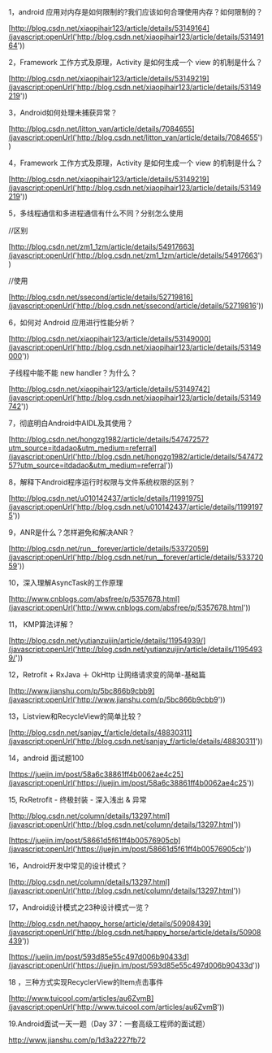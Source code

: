 1，android 应用对内存是如何限制的?我们应该如何合理使用内存？如何限制的？

[http://blog.csdn.net/xiaopihair123/article/details/53149164](javascript:openUrl('http://blog.csdn.net/xiaopihair123/article/details/53149164'))

2，Framework 工作方式及原理，Activity 是如何生成一个 view 的机制是什么？

[http://blog.csdn.net/xiaopihair123/article/details/53149219](javascript:openUrl('http://blog.csdn.net/xiaopihair123/article/details/53149219'))

3，Android如何处理未捕获异常？

[http://blog.csdn.net/litton_van/article/details/7084655](javascript:openUrl('http://blog.csdn.net/litton_van/article/details/7084655'))

4，Framework 工作方式及原理，Activity 是如何生成一个 view 的机制是什么？

[http://blog.csdn.net/xiaopihair123/article/details/53149219](javascript:openUrl('http://blog.csdn.net/xiaopihair123/article/details/53149219'))

5，多线程通信和多进程通信有什么不同？分别怎么使用

//区别

[http://blog.csdn.net/zm1_1zm/article/details/54917663](javascript:openUrl('http://blog.csdn.net/zm1_1zm/article/details/54917663'))

//使用

[http://blog.csdn.net/ssecond/article/details/52719816](javascript:openUrl('http://blog.csdn.net/ssecond/article/details/52719816'))

6，如何对 Android 应用进行性能分析？

[http://blog.csdn.net/xiaopihair123/article/details/53149000](javascript:openUrl('http://blog.csdn.net/xiaopihair123/article/details/53149000'))

子线程中能不能 new handler？为什么？

[http://blog.csdn.net/xiaopihair123/article/details/53149742](javascript:openUrl('http://blog.csdn.net/xiaopihair123/article/details/53149742'))

7，彻底明白Android中AIDL及其使用？

[http://blog.csdn.net/hongzg1982/article/details/54747257?utm_source=itdadao&utm_medium=referral](javascript:openUrl('http://blog.csdn.net/hongzg1982/article/details/54747257?utm_source=itdadao&utm_medium=referral'))

8，解释下Android程序运行时权限与文件系统权限的区别？

[http://blog.csdn.net/u010142437/article/details/11991975](javascript:openUrl('http://blog.csdn.net/u010142437/article/details/11991975'))

9，ANR是什么？怎样避免和解决ANR？

[http://blog.csdn.net/run__forever/article/details/53372059](javascript:openUrl('http://blog.csdn.net/run__forever/article/details/53372059'))

10，深入理解AsyncTask的工作原理

[http://www.cnblogs.com/absfree/p/5357678.html](javascript:openUrl('http://www.cnblogs.com/absfree/p/5357678.html'))

11， KMP算法详解？

[http://blog.csdn.net/yutianzuijin/article/details/11954939/](javascript:openUrl('http://blog.csdn.net/yutianzuijin/article/details/11954939/'))

12，Retrofit + RxJava ＋ OkHttp 让网络请求变的简单-基础篇

[http://www.jianshu.com/p/5bc866b9cbb9](javascript:openUrl('http://www.jianshu.com/p/5bc866b9cbb9'))

13，Listview和RecycleView的简单比较？

[http://blog.csdn.net/sanjay_f/article/details/48830311](javascript:openUrl('http://blog.csdn.net/sanjay_f/article/details/48830311'))

14，android 面试题100

[https://juejin.im/post/58a6c38861ff4b0062ae4c25](javascript:openUrl('https://juejin.im/post/58a6c38861ff4b0062ae4c25'))

15, RxRetrofit - 终极封装 - 深入浅出 & 异常

[http://blog.csdn.net/column/details/13297.html](javascript:openUrl('http://blog.csdn.net/column/details/13297.html'))

[https://juejin.im/post/58661d5f61ff4b00576905cb](javascript:openUrl('https://juejin.im/post/58661d5f61ff4b00576905cb'))

16，Android开发中常见的设计模式？

[http://blog.csdn.net/column/details/13297.html](javascript:openUrl('http://blog.csdn.net/column/details/13297.html'))

17，Android设计模式之23种设计模式一览？

[http://blog.csdn.net/happy_horse/article/details/50908439](javascript:openUrl('http://blog.csdn.net/happy_horse/article/details/50908439'))

[https://juejin.im/post/593d85e55c497d006b90433d](javascript:openUrl('https://juejin.im/post/593d85e55c497d006b90433d'))

18 ，三种方式实现RecyclerView的Item点击事件

[http://www.tuicool.com/articles/au6ZvmB](javascript:openUrl('http://www.tuicool.com/articles/au6ZvmB'))

19.Android面试一天一题（Day 37：一套高级工程师的面试题）

http://www.jianshu.com/p/1d3a2227fb72